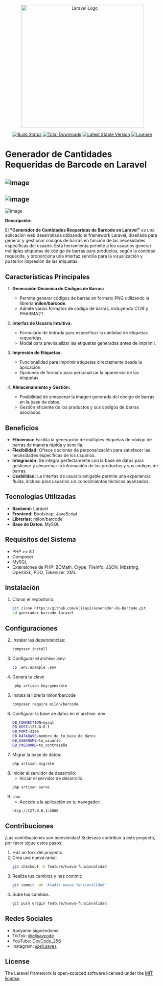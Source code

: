 <p align="center"><a href="https://laravel.com" target="_blank"><img src="https://raw.githubusercontent.com/laravel/art/master/logo-lockup/5%20SVG/2%20CMYK/1%20Full%20Color/laravel-logolockup-cmyk-red.svg" width="400" alt="Laravel Logo"></a></p>

<p align="center">
<a href="https://github.com/laravel/framework/actions"><img src="https://github.com/laravel/framework/workflows/tests/badge.svg" alt="Build Status"></a>
<a href="https://packagist.org/packages/laravel/framework"><img src="https://img.shields.io/packagist/dt/laravel/framework" alt="Total Downloads"></a>
<a href="https://packagist.org/packages/laravel/framework"><img src="https://img.shields.io/packagist/v/laravel/framework" alt="Latest Stable Version"></a>
<a href="https://packagist.org/packages/laravel/framework"><img src="https://img.shields.io/packagist/l/laravel/framework" alt="License"></a>
</p>

# Generador de Cantidades Requeridas de Barcode en Laravel
![image](https://github.com/elisay1/Generador-de-Barcode/assets/109012405/6e644d55-b400-4248-8864-4de567cef7c9)
--
![image](https://github.com/elisay1/Generador-de-Barcode/assets/109012405/6d3cafe2-9f92-4abe-a2ad-95bdd7facb57)
--
![image](https://github.com/elisay1/Generador-de-Barcode/assets/109012405/049a1de0-3c83-4513-be3b-71fec3e9b52c)

**Descripción:**

El **"Generador de Cantidades Requeridas de Barcode en Laravel"** es una aplicación web desarrollada utilizando el framework Laravel, diseñada para generar y gestionar códigos de barras en función de las necesidades específicas del usuario. Esta herramienta permite a los usuarios generar múltiples etiquetas de código de barras para productos, según la cantidad requerida, y proporciona una interfaz sencilla para la visualización y posterior impresión de las etiquetas.

## Características Principales

1. **Generación Dinámica de Códigos de Barras:**
   - Permite generar códigos de barras en formato PNG utilizando la librería **milon/barcode**.
   - Admite varios formatos de código de barras, incluyendo C128 y PHARMA2T.

2. **Interfaz de Usuario Intuitiva:**
   - Formulario de entrada para especificar la cantidad de etiquetas requeridas.
   - Modal para previsualizar las etiquetas generadas antes de imprimir.

3. **Impresión de Etiquetas:**
   - Funcionalidad para imprimir etiquetas directamente desde la aplicación.
   - Opciones de formato para personalizar la apariencia de las etiquetas.

4. **Almacenamiento y Gestión:**
   - Posibilidad de almacenar la imagen generada del código de barras en la base de datos.
   - Gestión eficiente de los productos y sus códigos de barras asociados.

## Beneficios

- **Eficiencia:** Facilita la generación de múltiples etiquetas de código de barras de manera rápida y sencilla.
- **Flexibilidad:** Ofrece opciones de personalización para satisfacer las necesidades específicas de los usuarios.
- **Integración:** Se integra perfectamente con la base de datos para gestionar y almacenar la información de los productos y sus códigos de barras.
- **Usabilidad:** La interfaz de usuario amigable permite una experiencia fluida, incluso para usuarios sin conocimientos técnicos avanzados.

## Tecnologías Utilizadas

- **Backend:** Laravel
- **Frontend:** Bootstrap, JavaScript
- **Librerías:** milon/barcode
- **Base de Datos:** MySQL

## Requisitos del Sistema

- PHP >= 8.1
- Composer
- MySQL
- Extensiones de PHP: BCMath, Ctype, Fileinfo, JSON, Mbstring, OpenSSL, PDO, Tokenizer, XML

## Instalación

1. Clonar el repositorio:
   ```bash
   git clone https://github.com/elisay1/Generador-de-Barcode.git
   cd generador-barcode-laravel

## Configuraciones 
2. Instalar las dependencias:
   ```bash
   composer install
3. Configurar el archivo .env:
   ```bash
   cp .env.example .env  
4. Genera tu clave
    ```bash
     php artisan key:generate
5. Instala la libreria milon/barcode
    ```bash
    composer require milon/barcode
6. Configurar la base de datos en el archivo .env:
   ```bash
   DB_CONNECTION=mysql
   DB_HOST=127.0.0.1
   DB_PORT=3306
   DB_DATABASE=nombre_de_tu_base_de_datos
   DB_USERNAME=tu_usuario
   DB_PASSWORD=tu_contraseña
7. Migrar la base de datos:
   ```bash
   php artisan migrate
8. Iniciar el servidor de desarrollo:
    - Iniciar el servidor de desarrollo:
    ```bash
    php artisan serve
9. Uso
    - Accede a la aplicación en tu navegador:
    ```bash
    http://127.0.0.1:8000
## Contribuciones

¡Las contribuciones son bienvenidas! Si deseas contribuir a este proyecto, por favor sigue estos pasos:

1. Haz un fork del proyecto.
2. Crea una nueva rama:
   ```bash
   git checkout -b feature/nueva-funcionalidad
3. Realiza tus cambios y haz commit:
   ```bash
   git commit -am 'Añadir nueva funcionalidad'

5. Sube tus cambios:
   ```bash
   git push origin feature/nueva-funcionalidad

## Redes Sociales
- Apóyame siguiéndome
- TikTok: [@elisaycode](https://www.tiktok.com/@elisaycode)
- YouTube: [DevCode_256](https://www.youtube.com/@DevCode_256)
- Instagram: [@eli.sayes](https://www.instagram.com/eli.sayes/)
   
## License

The Laravel framework is open-sourced software licensed under the [MIT license](https://opensource.org/licenses/MIT).
